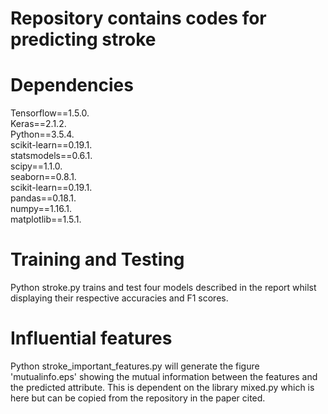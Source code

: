 # Repository contains codes for predicting stroke

# Dependencies

Tensorflow==1.5.0.  
Keras==2.1.2.  
Python==3.5.4.    
scikit-learn==0.19.1.      
statsmodels==0.6.1.    
scipy==1.1.0.    
seaborn==0.8.1.    
scikit-learn==0.19.1.    
pandas==0.18.1.    
numpy==1.16.1.    
matplotlib==1.5.1.  




# Training and Testing
Python stroke.py trains and test four models described in the report whilst displaying their respective accuracies and F1 scores. 




# Influential features

Python stroke_important_features.py will generate the figure 'mutualinfo.eps' showing the mutual information between  the features and the predicted attribute. This is dependent on the library mixed.py which is here but can be copied from the repository in the paper cited.  

